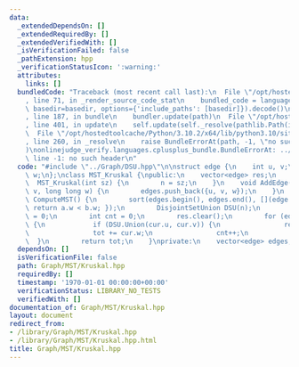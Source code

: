 ```yaml
---
data:
  _extendedDependsOn: []
  _extendedRequiredBy: []
  _extendedVerifiedWith: []
  _isVerificationFailed: false
  _pathExtension: hpp
  _verificationStatusIcon: ':warning:'
  attributes:
    links: []
  bundledCode: "Traceback (most recent call last):\n  File \"/opt/hostedtoolcache/Python/3.10.2/x64/lib/python3.10/site-packages/onlinejudge_verify/documentation/build.py\"\
    , line 71, in _render_source_code_stat\n    bundled_code = language.bundle(stat.path,\
    \ basedir=basedir, options={'include_paths': [basedir]}).decode()\n  File \"/opt/hostedtoolcache/Python/3.10.2/x64/lib/python3.10/site-packages/onlinejudge_verify/languages/cplusplus.py\"\
    , line 187, in bundle\n    bundler.update(path)\n  File \"/opt/hostedtoolcache/Python/3.10.2/x64/lib/python3.10/site-packages/onlinejudge_verify/languages/cplusplus_bundle.py\"\
    , line 401, in update\n    self.update(self._resolve(pathlib.Path(included), included_from=path))\n\
    \  File \"/opt/hostedtoolcache/Python/3.10.2/x64/lib/python3.10/site-packages/onlinejudge_verify/languages/cplusplus_bundle.py\"\
    , line 260, in _resolve\n    raise BundleErrorAt(path, -1, \"no such header\"\
    )\nonlinejudge_verify.languages.cplusplus_bundle.BundleErrorAt: ../Graph/DSU.hpp:\
    \ line -1: no such header\n"
  code: "#include \"../Graph/DSU.hpp\"\n\nstruct edge {\n    int u, v;\n    long long\
    \ w;\n};\nclass MST_Kruskal {\npublic:\n    vector<edge> res;\n    int n;\n  \
    \  MST_Kruskal(int sz) {\n        n = sz;\n    }\n    void AddEdge(int u, int\
    \ v, long long w) {\n        edges.push_back({u, v, w});\n    }\n    long long\
    \ ComputeMST() {\n        sort(edges.begin(), edges.end(), [](edge &a, edge &b){\
    \ return a.w < b.w; });\n        DisjointSetUnion DSU(n);\n        long long tot\
    \ = 0;\n        int cnt = 0;\n        res.clear();\n        for (edge &cur : edges)\
    \ {\n            if (DSU.Union(cur.u, cur.v)) {\n                res.push_back(cur);\n\
    \                tot += cur.w;\n                cnt++;\n            }\n      \
    \  }\n        return tot;\n    }\nprivate:\n    vector<edge> edges;\n};\n"
  dependsOn: []
  isVerificationFile: false
  path: Graph/MST/Kruskal.hpp
  requiredBy: []
  timestamp: '1970-01-01 00:00:00+00:00'
  verificationStatus: LIBRARY_NO_TESTS
  verifiedWith: []
documentation_of: Graph/MST/Kruskal.hpp
layout: document
redirect_from:
- /library/Graph/MST/Kruskal.hpp
- /library/Graph/MST/Kruskal.hpp.html
title: Graph/MST/Kruskal.hpp
---
```

